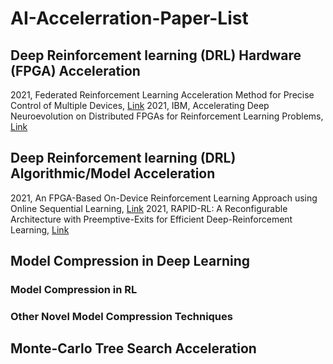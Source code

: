 # AI-Accelerration-Paper-List

## Deep Reinforcement learning (DRL) Hardware (FPGA) Acceleration
2021, Federated Reinforcement Learning Acceleration Method for Precise Control of Multiple Devices, [Link](https://ieeexplore.ieee.org/abstract/document/9439484)
2021, IBM, Accelerating Deep Neuroevolution on Distributed FPGAs for Reinforcement Learning Problems, [Link](https://dl.acm.org/doi/abs/10.1145/3425500)
## Deep Reinforcement learning (DRL) Algorithmic/Model Acceleration
2021, An FPGA-Based On-Device Reinforcement Learning Approach using Online Sequential Learning, [Link](https://ieeexplore.ieee.org/abstract/document/9460695)
2021, RAPID-RL: A Reconfigurable Architecture with Preemptive-Exits for Efficient Deep-Reinforcement Learning, [Link](https://arxiv.org/abs/2109.08231)
## Model Compression in Deep Learning
### Model Compression in RL
### Other Novel Model Compression Techniques

## Monte-Carlo Tree Search Acceleration
